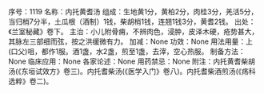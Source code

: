 序号：1119
名称：内托黄耆汤
组成：生地黄1分，黄柏2分，肉桂3分，羌活5分，当归梢7分半，土瓜根（酒制）1钱，柴胡梢1钱，连翘1钱3分，黄耆2钱。
出处：《兰室秘藏》卷下。
主治：小儿附骨痈，不辨肉色，浸肿，皮泽木硬，疮势甚大，其脉左三部细而弦，按之洪缓微有力。
加减：None
功效：None
用法用量：上(口父)咀，都作1服。酒1盏，水2盏，煎至1盏，去滓，空心热服。
制备方法：None
临床应用：None
各家论述：None
用药禁忌：None
附注：内托黄耆柴胡汤(《东垣试效方》卷三)。内托耆柴汤(《医学入门》卷八)。内托耆柴酒煎汤(《疡科选粹》卷二)。
